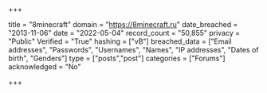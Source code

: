 +++

title = "8minecraft"
domain = "https://8minecraft.ru"
date_breached = "2013-11-06"
date = "2022-05-04"
record_count = "50,855"
privacy = "Public"
Verified = "True"
hashing = ["vB"]
breached_data = ["Email addresses", "Passwords", "Usernames", "Names", "IP addresses", "Dates of birth", "Genders"]
type = ["posts","post"]
categories = ["Forums"]
acknowledged = "No"


+++




